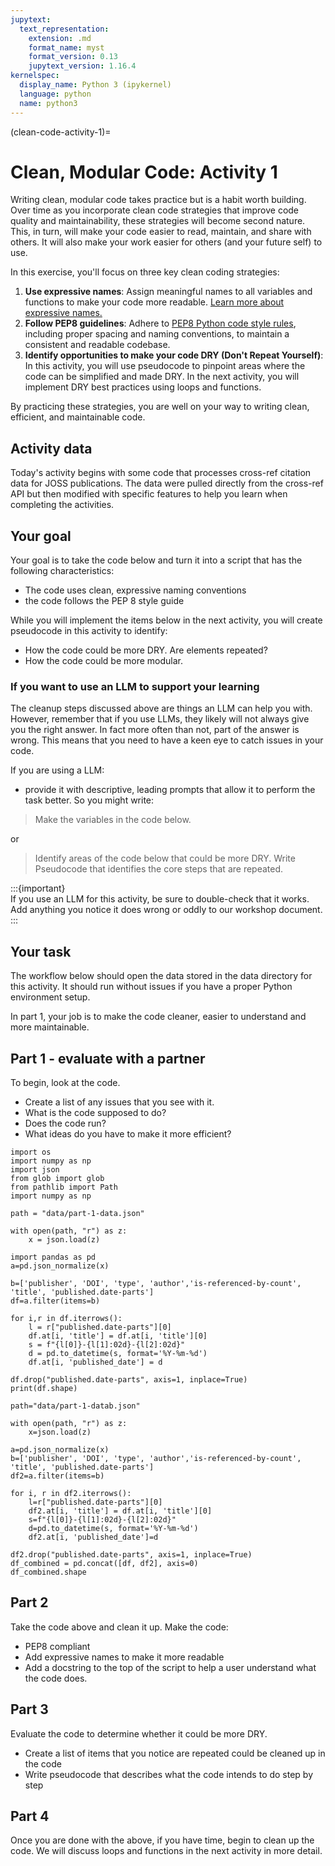 ```yaml
---
jupytext:
  text_representation:
    extension: .md
    format_name: myst
    format_version: 0.13
    jupytext_version: 1.16.4
kernelspec:
  display_name: Python 3 (ipykernel)
  language: python
  name: python3
---
```


(clean-code-activity-1)=
# Clean, Modular Code: Activity 1

Writing clean, modular code takes practice but is a habit worth building. Over time as you incorporate clean code strategies that improve code quality and maintainability, these strategies will become second nature. This, in turn, will make your code easier to read, maintain, and share with others. It will also make your work easier for others (and your future self) to use. 

In this exercise, you'll focus on three key clean coding strategies:

1. **Use expressive names**: Assign meaningful names to all variables and functions to make your code more readable. [Learn more about expressive names.](../python-expressive-code.md)
2. **Follow PEP8 guidelines**: Adhere to [PEP8 Python code style rules](../python-pep-8.md), including proper spacing and naming conventions, to maintain a consistent and readable codebase.
3. **Identify opportunities to make your code DRY (Don't Repeat Yourself)**: In this activity, you will use pseudocode to pinpoint areas where the code can be simplified and made DRY. In the next activity, you will implement DRY best practices using loops and functions. 

By practicing these strategies, you are well on your way to writing clean, efficient, and maintainable code.

## Activity data 

Today's activity begins with some code that processes cross-ref citation data for JOSS publications. The data were pulled directly from the cross-ref API but then modified with specific features to help you learn when completing the activities.

## Your goal 
Your goal is to take the code below and turn it into a script that has the following characteristics:

* The code uses clean, expressive naming conventions
* the code follows the PEP 8 style guide

While you will implement the items below in the next activity, you will create pseudocode in this activity to identify:

* How the code could be more DRY. Are elements repeated? 
* How the code could be more modular. 

### If you want to use an LLM to support your learning 

The cleanup steps discussed above are things an LLM can help you with. However, remember that if you use LLMs, they likely will not always give you the right answer. In fact more often than not, part of the answer is wrong. This means that you need to have a keen eye to catch issues in your code.

If you are using a LLM: 

* provide it with descriptive, leading prompts that allow it to perform the task better. So you might write:

> Make the variables in the code below.

or

> Identify areas of the code below that could be more DRY. Write Pseudocode that identifies the core steps that are repeated.

:::{important}  
If you use an LLM for this activity, be sure to double-check that it works. Add anything you notice it does wrong or oddly to our workshop document.  
:::

## Your task

The workflow below should open the data stored in the data directory for this activity. It should run without issues if you have a proper Python environment setup. 

In part 1, your job is to make the code cleaner, easier to understand and more maintainable.


## Part 1 - evaluate with a partner 

To begin, look at the code. 

* Create a list of any issues that you see with it.
* What is the code supposed to do?
* Does the code run?
* What ideas do you have to make it more efficient? 

```{code-cell} ipython3
import os
import numpy as np
import json
from glob import glob 
from pathlib import Path
import numpy as np

path = "data/part-1-data.json"

with open(path, "r") as z:
    x = json.load(z)
    
import pandas as pd
a=pd.json_normalize(x)

b=['publisher', 'DOI', 'type', 'author','is-referenced-by-count', 'title', 'published.date-parts']
df=a.filter(items=b)

for i,r in df.iterrows():
    l = r["published.date-parts"][0]
    df.at[i, 'title'] = df.at[i, 'title'][0]
    s = f"{l[0]}-{l[1]:02d}-{l[2]:02d}"
    d = pd.to_datetime(s, format='%Y-%m-%d')
    df.at[i, 'published_date'] = d

df.drop("published.date-parts", axis=1, inplace=True) 
print(df.shape)

path="data/part-1-datab.json"

with open(path, "r") as z:
    x=json.load(z)

a=pd.json_normalize(x)
b=['publisher', 'DOI', 'type', 'author','is-referenced-by-count', 'title', 'published.date-parts']
df2=a.filter(items=b)

for i, r in df2.iterrows():
    l=r["published.date-parts"][0]
    df2.at[i, 'title'] = df.at[i, 'title'][0]
    s=f"{l[0]}-{l[1]:02d}-{l[2]:02d}"
    d=pd.to_datetime(s, format='%Y-%m-%d')
    df2.at[i, 'published_date']=d

df2.drop("published.date-parts", axis=1, inplace=True) 
df_combined = pd.concat([df, df2], axis=0)
df_combined.shape
```

## Part 2 

Take the code above and clean it up. Make the code:

* PEP8 compliant
* Add expressive names to make it more readable
* Add a docstring to the top of the script to help a user understand what the code does.


## Part 3

Evaluate the code to determine whether it could be more DRY. 
* Create a list of items that you notice are repeated could be cleaned up in the code
* Write pseudocode that describes what the code intends to do step by step 


## Part 4 

Once you are done with the above, if you have time, begin to clean up the code. We will discuss loops and functions in the next activity in more detail.
